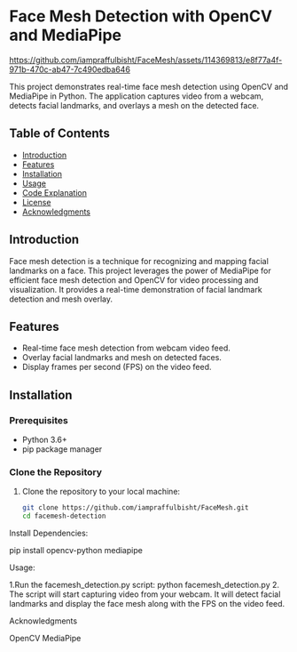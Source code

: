 # **Face Mesh Detection with OpenCV and MediaPipe**


https://github.com/iampraffulbisht/FaceMesh/assets/114369813/e8f77a4f-971b-470c-ab47-7c490edba646


This project demonstrates real-time face mesh detection using OpenCV and MediaPipe in Python. The application captures video from a webcam, detects facial landmarks, and overlays a mesh on the detected face.

## Table of Contents

- [Introduction](#introduction)
- [Features](#features)
- [Installation](#installation)
- [Usage](#usage)
- [Code Explanation](#code-explanation)
- [License](#license)
- [Acknowledgments](#acknowledgments)

## Introduction

Face mesh detection is a technique for recognizing and mapping facial landmarks on a face. This project leverages the power of MediaPipe for efficient face mesh detection and OpenCV for video processing and visualization. It provides a real-time demonstration of facial landmark detection and mesh overlay.

## Features

- Real-time face mesh detection from webcam video feed.
- Overlay facial landmarks and mesh on detected faces.
- Display frames per second (FPS) on the video feed.

## Installation

### Prerequisites

- Python 3.6+
- pip package manager

### Clone the Repository

1. Clone the repository to your local machine:
   ```bash
   git clone https://github.com/iampraffulbisht/FaceMesh.git
   cd facemesh-detection

   
Install Dependencies:

pip install opencv-python mediapipe

Usage:

1.Run the facemesh_detection.py script:
python facemesh_detection.py
2. The script will start capturing video from your webcam. It will detect facial landmarks and display the face mesh along with the FPS on the video feed.

Acknowledgments

OpenCV
MediaPipe

